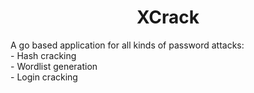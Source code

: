 **<h1 align="center">XCrack</h1>**
<p>A go based application for all kinds of password attacks:<br>- Hash cracking<br>- Wordlist generation<br>- Login cracking</p>